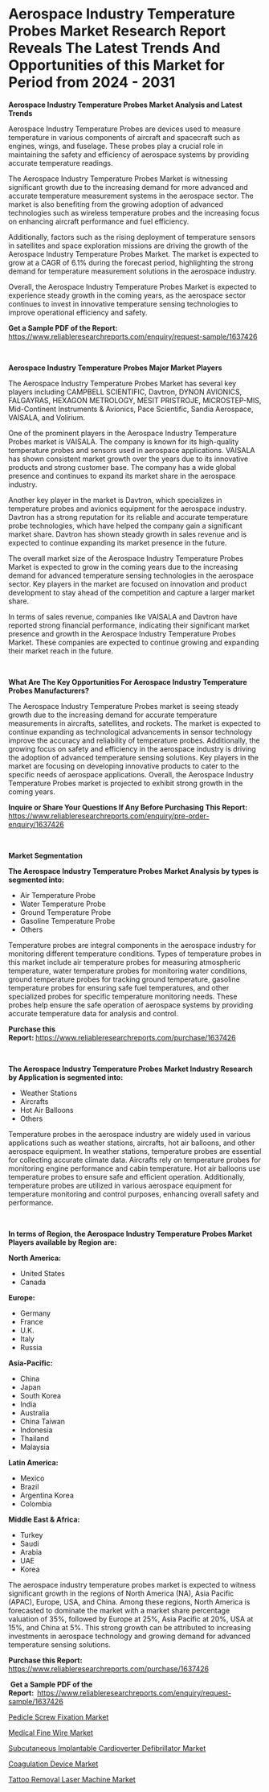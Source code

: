<p><h1>Aerospace Industry Temperature Probes Market Research Report Reveals The Latest Trends And Opportunities of this Market for Period from 2024 - 2031</h1></p><p><strong>Aerospace Industry Temperature Probes Market Analysis and Latest Trends</strong></p>
<p><p>Aerospace Industry Temperature Probes are devices used to measure temperature in various components of aircraft and spacecraft such as engines, wings, and fuselage. These probes play a crucial role in maintaining the safety and efficiency of aerospace systems by providing accurate temperature readings.</p><p>The Aerospace Industry Temperature Probes Market is witnessing significant growth due to the increasing demand for more advanced and accurate temperature measurement systems in the aerospace sector. The market is also benefiting from the growing adoption of advanced technologies such as wireless temperature probes and the increasing focus on enhancing aircraft performance and fuel efficiency.</p><p>Additionally, factors such as the rising deployment of temperature sensors in satellites and space exploration missions are driving the growth of the Aerospace Industry Temperature Probes Market. The market is expected to grow at a CAGR of 6.1% during the forecast period, highlighting the strong demand for temperature measurement solutions in the aerospace industry.</p><p>Overall, the Aerospace Industry Temperature Probes Market is expected to experience steady growth in the coming years, as the aerospace sector continues to invest in innovative temperature sensing technologies to improve operational efficiency and safety.</p></p>
<p><strong>Get a Sample PDF of the Report:&nbsp;</strong> <a href="https://www.reliableresearchreports.com/enquiry/request-sample/1637426">https://www.reliableresearchreports.com/enquiry/request-sample/1637426</a></p>
<p>&nbsp;</p>
<p><strong>Aerospace Industry Temperature Probes Major Market Players</strong></p>
<p><p>The Aerospace Industry Temperature Probes Market has several key players including CAMPBELL SCIENTIFIC, Davtron, DYNON AVIONICS, FALGAYRAS, HEXAGON METROLOGY, MESIT PRISTROJE, MICROSTEP-MIS, Mid-Continent Instruments & Avionics, Pace Scientific, Sandia Aerospace, VAISALA, and Volirium.</p><p>One of the prominent players in the Aerospace Industry Temperature Probes market is VAISALA. The company is known for its high-quality temperature probes and sensors used in aerospace applications. VAISALA has shown consistent market growth over the years due to its innovative products and strong customer base. The company has a wide global presence and continues to expand its market share in the aerospace industry.</p><p>Another key player in the market is Davtron, which specializes in temperature probes and avionics equipment for the aerospace industry. Davtron has a strong reputation for its reliable and accurate temperature probe technologies, which have helped the company gain a significant market share. Davtron has shown steady growth in sales revenue and is expected to continue expanding its market presence in the future.</p><p>The overall market size of the Aerospace Industry Temperature Probes Market is expected to grow in the coming years due to the increasing demand for advanced temperature sensing technologies in the aerospace sector. Key players in the market are focused on innovation and product development to stay ahead of the competition and capture a larger market share.</p><p>In terms of sales revenue, companies like VAISALA and Davtron have reported strong financial performance, indicating their significant market presence and growth in the Aerospace Industry Temperature Probes Market. These companies are expected to continue growing and expanding their market reach in the future.</p></p>
<p>&nbsp;</p>
<p><strong>What Are The Key Opportunities For Aerospace Industry Temperature Probes Manufacturers?</strong></p>
<p><p>The Aerospace Industry Temperature Probes market is seeing steady growth due to the increasing demand for accurate temperature measurements in aircrafts, satellites, and rockets. The market is expected to continue expanding as technological advancements in sensor technology improve the accuracy and reliability of temperature probes. Additionally, the growing focus on safety and efficiency in the aerospace industry is driving the adoption of advanced temperature sensing solutions. Key players in the market are focusing on developing innovative products to cater to the specific needs of aerospace applications. Overall, the Aerospace Industry Temperature Probes market is projected to exhibit strong growth in the coming years.</p></p>
<p><strong>Inquire or Share Your Questions If Any Before Purchasing This Report:</strong> <a href="https://www.reliableresearchreports.com/enquiry/pre-order-enquiry/1637426">https://www.reliableresearchreports.com/enquiry/pre-order-enquiry/1637426</a></p>
<p>&nbsp;</p>
<p><strong>Market Segmentation</strong></p>
<p><strong>The Aerospace Industry Temperature Probes Market Analysis by types is segmented into:</strong></p>
<p><ul><li>Air Temperature Probe</li><li>Water Temperature Probe</li><li>Ground Temperature Probe</li><li>Gasoline Temperature Probe</li><li>Others</li></ul></p>
<p><p>Temperature probes are integral components in the aerospace industry for monitoring different temperature conditions. Types of temperature probes in this market include air temperature probes for measuring atmospheric temperature, water temperature probes for monitoring water conditions, ground temperature probes for tracking ground temperature, gasoline temperature probes for ensuring safe fuel temperatures, and other specialized probes for specific temperature monitoring needs. These probes help ensure the safe operation of aerospace systems by providing accurate temperature data for analysis and control.</p></p>
<p><strong>Purchase this Report:&nbsp;</strong><a href="https://www.reliableresearchreports.com/purchase/1637426">https://www.reliableresearchreports.com/purchase/1637426</a></p>
<p>&nbsp;</p>
<p><strong>The Aerospace Industry Temperature Probes Market Industry Research by Application is segmented into:</strong></p>
<p><ul><li>Weather Stations</li><li>Aircrafts</li><li>Hot Air Balloons</li><li>Others</li></ul></p>
<p><p>Temperature probes in the aerospace industry are widely used in various applications such as weather stations, aircrafts, hot air balloons, and other aerospace equipment. In weather stations, temperature probes are essential for collecting accurate climate data. Aircrafts rely on temperature probes for monitoring engine performance and cabin temperature. Hot air balloons use temperature probes to ensure safe and efficient operation. Additionally, temperature probes are utilized in various aerospace equipment for temperature monitoring and control purposes, enhancing overall safety and performance.</p></p>
<p>&nbsp;</p>
<p><strong>In terms of Region, the Aerospace Industry Temperature Probes Market Players available by Region are:</strong></p>
<p>
    <p> <strong> North America: </strong>
        <ul>
            <li>United States</li>
            <li>Canada</li>
        </ul>
        </p> 
    <p> <strong> Europe: </strong>
        <ul>
            <li>Germany</li>
            <li>France</li>
            <li>U.K.</li>
            <li>Italy</li>
            <li>Russia</li>
        </ul>
        </p> 
    <p> <strong> Asia-Pacific: </strong>
        <ul>
            <li>China</li>
            <li>Japan</li>
            <li>South Korea</li>
            <li>India</li>
            <li>Australia</li>
            <li>China Taiwan</li>
            <li>Indonesia</li>
            <li>Thailand</li>
            <li>Malaysia</li>
        </ul>
        </p> 
    <p> <strong> Latin America: </strong>
        <ul>
            <li>Mexico</li>
            <li>Brazil</li>
            <li>Argentina Korea</li>
            <li>Colombia</li>
        </ul>
        </p> 
    <p> <strong> Middle East & Africa: </strong>
        <ul>
            <li>Turkey</li>
            <li>Saudi</li>
            <li>Arabia</li>
            <li>UAE</li>
            <li>Korea</li>
        </ul>
    </p>
    </p>
<p><p>The aerospace industry temperature probes market is expected to witness significant growth in the regions of North America (NA), Asia Pacific (APAC), Europe, USA, and China. Among these regions, North America is forecasted to dominate the market with a market share percentage valuation of 35%, followed by Europe at 25%, Asia Pacific at 20%, USA at 15%, and China at 5%. This strong growth can be attributed to increasing investments in aerospace technology and growing demand for advanced temperature sensing solutions.</p></p>
<p><strong>Purchase this Report: </strong><a href="https://www.reliableresearchreports.com/purchase/1637426">https://www.reliableresearchreports.com/purchase/1637426</a></p>
<p>&nbsp;<strong>Get a Sample PDF of the Report:&nbsp;&nbsp;</strong><a href="https://www.reliableresearchreports.com/enquiry/request-sample/1637426">https://www.reliableresearchreports.com/enquiry/request-sample/1637426</a></p>
<p><strong></strong></p>
<p><p><a href="https://medium.com/@alenamorar/pedicle-screw-fixation-market-size-cagr-trends-2024-2030-fafb213b555b">Pedicle Screw Fixation Market</a></p><p><a href="https://medium.com/@petrawillms/medical-fine-wire-market-insight-market-trends-growth-forecasted-from-2024-to-2031-e9893479513f">Medical Fine Wire Market</a></p><p><a href="https://medium.com/@alenamorar/subcutaneous-implantable-cardioverter-defibrillator-market-exploring-market-share-market-trends-56682917ce9e">Subcutaneous Implantable Cardioverter Defibrillator Market</a></p><p><a href="https://medium.com/@petrawillms/coagulation-device-market-insight-market-trends-growth-forecasted-from-2024-to-2031-87197a1c55a5">Coagulation Device Market</a></p><p><a href="https://medium.com/@alenamorar/tattoo-removal-laser-machine-market-competitive-analysis-market-trends-and-forecast-to-2031-9c5c0a20e6fa">Tattoo Removal Laser Machine Market</a></p></p>